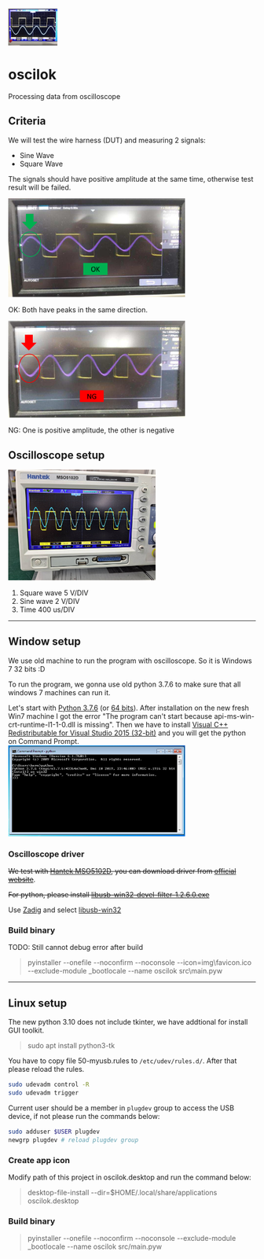 ![oscilok_logo](https://github.com/qoopooh/oscilok/blob/main/img/oscilok_logo.png?raw=true)
# oscilok
Processing data from oscilloscope


## Criteria
We will test the wire harness (DUT) and measuring 2 signals:
* Sine Wave
* Square Wave

The signals should have positive amplitude at the same time, otherwise test result will be failed.

<img src="https://github.com/qoopooh/oscilok/blob/main/img/ok.png?raw=true" alt="OK" width="360"/>

OK: Both have peaks in the same direction.


<img src="https://github.com/qoopooh/oscilok/blob/main/img/ng-opposite.png?raw=true" alt="ng opposite" width="360"/>

NG: One is positive amplitude, the other is negative


## Oscilloscope setup
<img src="https://github.com/qoopooh/oscilok/blob/main/img/16572956068466.jpg?raw=true" alt="ng single" width="300"/>

1. Square wave 5 V/DIV
2. Sine wave 2 V/DIV
3. Time 400 us/DIV

-----

## Window setup
We use old machine to run the program with oscilloscope. So it is Windows 7 32 bits :D

To run the program, we gonna use old python 3.7.6 to make sure that all windows 7 machines can run it.

Let's start with [Python 3.7.6](https://www.python.org/ftp/python/3.7.6/python-3.7.6.exe) (or [64 bits](https://www.python.org/ftp/python/3.7.6/python-3.7.6-amd64.exe)). After installation on the new fresh Win7 machine I got the error "The program can't start because api-ms-win-crt-runtime-l1-1-0.dll is missing". Then we have to install [Visual C++ Redistributable for Visual Studio 2015 (32-bit)](https://www.microsoft.com/en-us/download/details.aspx?id=48145) and you will get the python on Command Prompt.
<img src="https://raw.githubusercontent.com/qoopooh/oscilok/main/img/python376-on-win7.png" alt="Setup python on windows 7" width="360"/>

### Oscilloscope driver
~~We test with [Hantek MSO5102D](http://www.hantek.com/products/detail/10), you can download driver from [official website](http://www.hantek.com/Product/MSO5000D/MSO5000D_Driver.zip)~~.

~~For python, please install [libusb-win32-devel-filter-1.2.6.0.exe](https://sourceforge.net/projects/libusb-win32/files/libusb-win32-releases/1.2.6.0/libusb-win32-devel-filter-1.2.6.0.exe/download)~~

Use [Zadig](https://zadig.akeo.ie/) and select [libusb-win32](https://sourceforge.net/p/libusb-win32/wiki/Home/)

### Build binary
TODO: Still cannot debug error after build
> pyinstaller --onefile --noconfirm --noconsole --icon=img\favicon.ico --exclude-module _bootlocale --name oscilok src\main.pyw

-----

## Linux setup
The new python 3.10 does not include tkinter, we have addtional for install GUI toolkit.
> sudo apt install python3-tk

You have to copy file 50-myusb.rules to ```/etc/udev/rules.d/```. After that please reload the rules.
```sh
sudo udevadm control -R
sudo udevadm trigger
```

Current user should be a member in ```plugdev``` group to access the USB device, if not please run the commands below:
```sh
sudo adduser $USER plugdev
newgrp plugdev # reload plugdev group
```

### Create app icon
Modify path of this project in oscilok.desktop and run the command below:
> desktop-file-install --dir=$HOME/.local/share/applications oscilok.desktop

### Build binary
> pyinstaller --onefile --noconfirm --noconsole --exclude-module _bootlocale --name oscilok src/main.pyw
